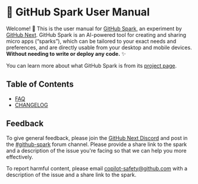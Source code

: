 # 📖 GitHub Spark User Manual

Welcome! 👋 This is the user manual for [GitHub Spark](https://gh.io/spark), an experiment by [GitHub Next](https://githubnext.com). GitHub Spark is an AI-powered tool for creating and sharing micro apps (“sparks”), which can be tailored to your exact needs and preferences, and are directly usable from your desktop and mobile devices. **Without needing to write or deploy any code.** ✨

You can learn more about what GitHub Spark is from its [project page](https://githubnext.com/projects/github-spark/).

## Table of Contents

* [FAQ](faq.md)
* [CHANGELOG](CHANGELOG.md)

## Feedback

To give general feedback, please join the [GitHub Next Discord](https://discord.gg/FeGshJZ2yy) and post in the [#github-spark](https://discord.com/channels/735557230698692749/1237161687233200279) forum channel. Please provide a share link to the spark and a description of the issue you're facing so that we can help you more effectively.

To report harmful content, please email copilot-safety@github.com with a description of the issue and a share link to the spark.
